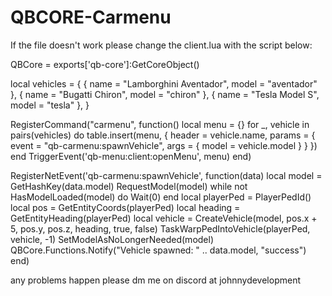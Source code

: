 # QBCORE-Carmenu

If the file doesn't work please change the client.lua with the script below:

QBCore = exports['qb-core']:GetCoreObject()

local vehicles = {
    { name = "Lamborghini Aventador", model = "aventador" },
    { name = "Bugatti Chiron", model = "chiron" },
    { name = "Tesla Model S", model = "tesla" },
}

RegisterCommand("carmenu", function()
    local menu = {}
    for _, vehicle in pairs(vehicles) do
        table.insert(menu, {
            header = vehicle.name,
            params = {
                event = "qb-carmenu:spawnVehicle",
                args = { model = vehicle.model }
            }
        })
    end
    TriggerEvent('qb-menu:client:openMenu', menu)
end)

RegisterNetEvent('qb-carmenu:spawnVehicle', function(data)
    local model = GetHashKey(data.model)
    RequestModel(model)
    while not HasModelLoaded(model) do
        Wait(0)
    end
    local playerPed = PlayerPedId()
    local pos = GetEntityCoords(playerPed)
    local heading = GetEntityHeading(playerPed)
    local vehicle = CreateVehicle(model, pos.x + 5, pos.y, pos.z, heading, true, false)
    TaskWarpPedIntoVehicle(playerPed, vehicle, -1)
    SetModelAsNoLongerNeeded(model)
    QBCore.Functions.Notify("Vehicle spawned: " .. data.model, "success")
end)

any problems happen please dm me on discord at johnnydevelopment

